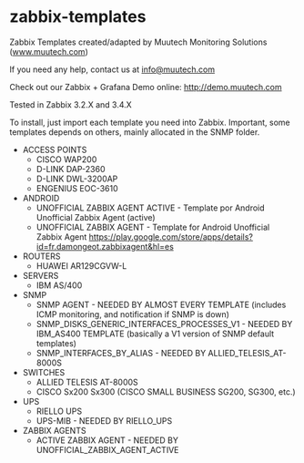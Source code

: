 # zabbix-templates
Zabbix Templates created/adapted by Muutech Monitoring Solutions (www.muutech.com)

If you need any help, contact us at info@muutech.com

Check out our Zabbix + Grafana Demo online: http://demo.muutech.com

Tested in Zabbix 3.2.X and 3.4.X

To install, just import each template you need into Zabbix. Important, some templates depends on others, mainly allocated in the SNMP folder.

* ACCESS POINTS
  * CISCO WAP200
  * D-LINK DAP-2360
  * D-LINK DWL-3200AP
  * ENGENIUS EOC-3610
* ANDROID
  * UNOFFICIAL ZABBIX AGENT ACTIVE - Template por Android Unofficial Zabbix Agent (active)
  * UNOFFICIAL ZABBIX AGENT - Template for Android Unofficial Zabbix Agent 
  https://play.google.com/store/apps/details?id=fr.damongeot.zabbixagent&hl=es
* ROUTERS
  * HUAWEI AR129CGVW-L
* SERVERS
  * IBM AS/400
* SNMP
  * SNMP AGENT - NEEDED BY ALMOST EVERY TEMPLATE (includes ICMP monitoring, and notification if SNMP is down)
  * SNMP_DISKS_GENERIC_INTERFACES_PROCESSES_V1 - NEEDED BY IBM_AS400 TEMPLATE (basically a V1 version of SNMP default templates)
  * SNMP_INTERFACES_BY_ALIAS - NEEDED BY ALLIED_TELESIS_AT-8000S
* SWITCHES
  * ALLIED TELESIS AT-8000S
  * CISCO Sx200 Sx300 (CISCO SMALL BUSINESS SG200, SG300, etc.)
* UPS
  * RIELLO UPS
  * UPS-MIB - NEEDED BY RIELLO_UPS
* ZABBIX AGENTS
  * ACTIVE ZABBIX AGENT - NEEDED BY UNOFFICIAL_ZABBIX_AGENT_ACTIVE
